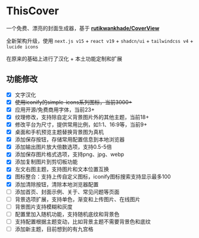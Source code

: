 # ThisCover

一个免费、漂亮的封面生成器，基于 [**rutikwankhade/CoverView**](https://github.com/rutikwankhade/CoverView)

全新架构升级，使用 `next.js v15` + `react v19` + `shadcn/ui` + `tailwindcss v4` + `lucide icons`

在原来的基础上进行了汉化 + 本土功能定制和扩展

## 功能修改

- [x] 文字汉化
- [x] ~~使用iconify的simple-icons系列图标，当前3000+~~
- [x] 应用开源/免费商用字体，当前23+
- [x] 纹理修改，支持除自定义背景图片外的其他主题，当前18+
- [x] 修改平台为尺寸，提供常用比例，如1:1、16:9等，当前9+
- [x] 桌面和手机预览主题替换背景图为真机
- [x] 添加保存按钮，存储常用配置信息到本地浏览器
- [x] 添加输出图片放大倍数选项，支持0.5-5倍
- [x] 添加保存图片格式选项，支持png、jpg、webp
- [x] 添加复制图片到剪切板功能
- [x] 左文右图主题，支持图片和文本位置互换
- [x] 图标整合：支持上传自定义图标，iconify图标搜索支持显示最多100
- [x] 添加清除按钮，清除本地浏览器配置
- [ ] 添加首页、封面示例、关于、常见问题等页面
- [ ] 背景选项扩展，支持单色，渐变和上传图片、在线图片
- [ ] 背景图片支持模糊和灰度
- [ ] 配置里加入随机功能，支持随机底纹和背景色
- [ ] 支持配置根据主题变动，比如背景主题不需要背景色和底纹
- [ ] 添加新主题，目前想到的有九宫格